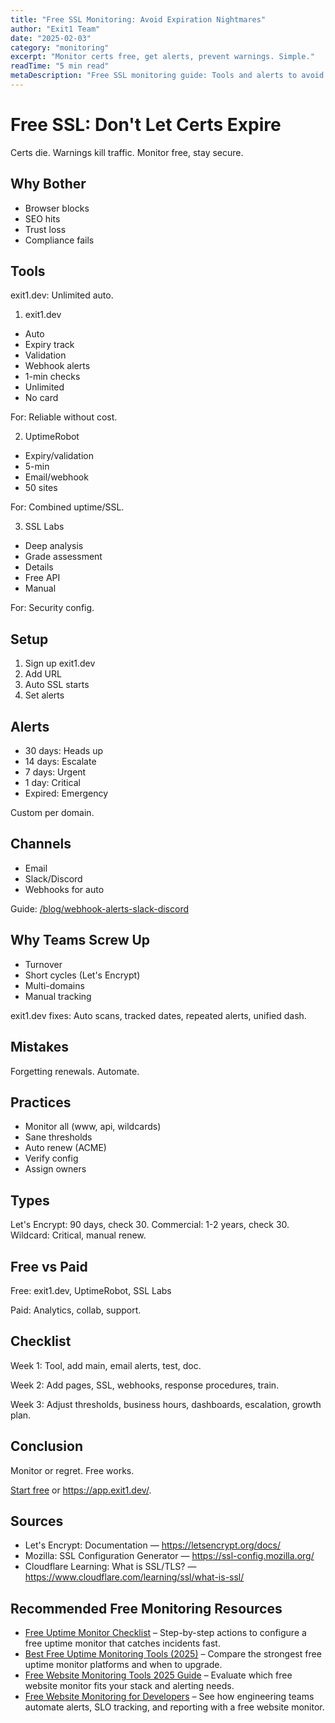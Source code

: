```yaml
---
title: "Free SSL Monitoring: Avoid Expiration Nightmares"
author: "Exit1 Team"
date: "2025-02-03"
category: "monitoring"
excerpt: "Monitor certs free, get alerts, prevent warnings. Simple."
readTime: "5 min read"
metaDescription: "Free SSL monitoring guide: Tools and alerts to avoid expiration disasters and keep your site secure without spending a dime."
---
```


# Free SSL: Don't Let Certs Expire

Certs die. Warnings kill traffic. Monitor free, stay secure.

## Why Bother

- Browser blocks
- SEO hits
- Trust loss
- Compliance fails

## Tools

exit1.dev: Unlimited auto.

1. exit1.dev
- Auto
- Expiry track
- Validation
- Webhook alerts
- 1-min checks
- Unlimited
- No card

For: Reliable without cost.

2. UptimeRobot
- Expiry/validation
- 5-min
- Email/webhook
- 50 sites

For: Combined uptime/SSL.

3. SSL Labs
- Deep analysis
- Grade assessment
- Details
- Free API
- Manual

For: Security config.

## Setup

1. Sign up exit1.dev
2. Add URL
3. Auto SSL starts
4. Set alerts

## Alerts

- 30 days: Heads up
- 14 days: Escalate
- 7 days: Urgent
- 1 day: Critical
- Expired: Emergency

Custom per domain.

## Channels

- Email
- Slack/Discord
- Webhooks for auto

Guide: [/blog/webhook-alerts-slack-discord](/blog/webhook-alerts-slack-discord)

## Why Teams Screw Up

- Turnover
- Short cycles (Let's Encrypt)
- Multi-domains
- Manual tracking

exit1.dev fixes: Auto scans, tracked dates, repeated alerts, unified dash.

## Mistakes

Forgetting renewals. Automate.

## Practices

- Monitor all (www, api, wildcards)
- Sane thresholds
- Auto renew (ACME)
- Verify config
- Assign owners

## Types

Let's Encrypt: 90 days, check 30.
Commercial: 1-2 years, check 30.
Wildcard: Critical, manual renew.

## Free vs Paid

Free: exit1.dev, UptimeRobot, SSL Labs

Paid: Analytics, collab, support.

## Checklist

Week 1: Tool, add main, email alerts, test, doc.

Week 2: Add pages, SSL, webhooks, response procedures, train.

Week 3: Adjust thresholds, business hours, dashboards, escalation, growth plan.

## Conclusion

Monitor or regret. Free works.

[Start free](/ssl-monitoring) or https://app.exit1.dev/. 

## Sources

- Let's Encrypt: Documentation — https://letsencrypt.org/docs/
- Mozilla: SSL Configuration Generator — https://ssl-config.mozilla.org/
- Cloudflare Learning: What is SSL/TLS? — https://www.cloudflare.com/learning/ssl/what-is-ssl/

## Recommended Free Monitoring Resources

- [Free Uptime Monitor Checklist](/blog/free-uptime-monitor-checklist) – Step-by-step actions to configure a free uptime monitor that catches incidents fast.
- [Best Free Uptime Monitoring Tools (2025)](/blog/best-free-uptime-monitoring-tools) – Compare the strongest free uptime monitor platforms and when to upgrade.
- [Free Website Monitoring Tools 2025 Guide](/blog/free-website-monitoring-tools-2025) – Evaluate which free website monitor fits your stack and alerting needs.
- [Free Website Monitoring for Developers](/blog/free-website-monitoring-for-developers) – See how engineering teams automate alerts, SLO tracking, and reporting with a free website monitor.

